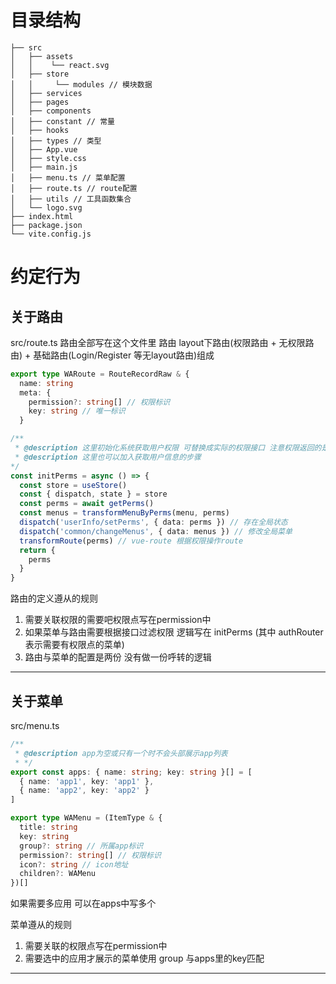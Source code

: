 # 目录结构

```
├── src
│   ├── assets
│   │    └── react.svg
│   ├── store
│   │     └── modules // 模块数据
│   ├── services
│   ├── pages
│   ├── components
│   ├── constant // 常量
│   ├── hooks
│   ├── types // 类型
│   ├── App.vue
│   ├── style.css
│   ├── main.js
│   ├── menu.ts // 菜单配置
│   ├── route.ts // route配置
│   ├── utils // 工具函数集合
│   └── logo.svg
├── index.html
├── package.json
└── vite.config.js
```

# 约定行为

## 关于路由

src/route.ts
路由全部写在这个文件里
路由 layout下路由(权限路由 + 无权限路由) + 基础路由(Login/Register 等无layout路由)组成

```typescript
export type WARoute = RouteRecordRaw & {
  name: string
  meta: {
    permission?: string[] // 权限标识
    key: string // 唯一标识
  }

/**
 * @description 这里初始化系统获取用户权限 可替换成实际的权限接口 注意权限返回的是约定好的 字符集合 比如['cs:xxxxxx'] 超管可约定一个超管字符集['*\/*']表示拥有所有权限
 * @description 这里也可以加入获取用户信息的步骤
*/
const initPerms = async () => {
  const store = useStore()
  const { dispatch, state } = store
  const perms = await getPerms()
  const menus = transformMenuByPerms(menu, perms)
  dispatch('userInfo/setPerms', { data: perms }) // 存在全局状态
  dispatch('common/changeMenus', { data: menus }) // 修改全局菜单
  transformRoute(perms) // vue-route 根据权限操作route
  return {
    perms
  }
}

```

路由的定义遵从的规则

1. 需要关联权限的需要吧权限点写在permission中
2. 如果菜单与路由需要根据接口过滤权限 逻辑写在 initPerms
   (其中 authRouter表示需要有权限点的菜单)
3. 路由与菜单的配置是两份 没有做一份呼转的逻辑

---

## 关于菜单

src/menu.ts

```typescript
/**
 * @description app为空或只有一个时不会头部展示app列表
 * */
export const apps: { name: string; key: string }[] = [
  { name: 'app1', key: 'app1' },
  { name: 'app2', key: 'app2' }
]

export type WAMenu = (ItemType & {
  title: string
  key: string
  group?: string // 所属app标识
  permission?: string[] // 权限标识
  icon?: string // icon地址
  children?: WAMenu
})[]
```

如果需要多应用 可以在apps中写多个

菜单遵从的规则

1. 需要关联的权限点写在permission中
2. 需要选中的应用才展示的菜单使用 group 与apps里的key匹配

---
